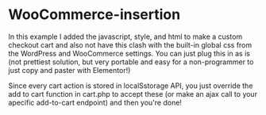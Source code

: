 # WooCommerce-insertion

In this example I added the javascript, style, and html to make a custom checkout cart and also not have this clash with the built-in global css from the WordPress and WooCommerce settings. You can just plug this in as is (not prettiest solution, but very portable and easy for a non-programmer to just copy and paster with Elementor!)

Since every cart action is stored in localSstorage API, you just override the add to cart function in cart.php to accept these (or make an ajax call to your apecific add-to-cart endpoint) and then you're done!
